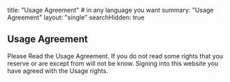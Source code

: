 title: "Usage Agreement" # in any language you want
summary: "Usage Agreement"
layout: "single"
searchHidden: true

## Usage Agreement 
Please Read the Usage Agreement. If you do not read some rights that you reserve or are except from will not be know. Signing into this website you have agreed with the Usage rights. 
